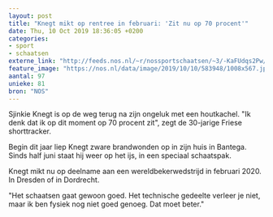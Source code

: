 ```yaml
---
layout: post
title: "Knegt mikt op rentree in februari: 'Zit nu op 70 procent'"
date: Thu, 10 Oct 2019 18:36:05 +0200
categories: 
- sport 
- schaatsen 
externe_link: "http://feeds.nos.nl/~r/nossportschaatsen/~3/-KaFUdqs2Pw/2305562"
feature_image: "https://nos.nl/data/image/2019/10/10/583948/1008x567.jpg"
aantal: 97
unieke: 81
bron: "NOS"
---
```


<p>Sjinkie Knegt is op de weg terug na zijn ongeluk met een houtkachel. "Ik denk dat ik op dit moment op 70 procent zit", zegt de 30-jarige Friese shorttracker.</p>
<p>Begin dit jaar liep Knegt zware brandwonden op in zijn huis in Bantega. Sinds half juni staat hij weer op het ijs, in een speciaal schaatspak.</p>
<p>Knegt mikt nu op deelname aan een wereldbekerwedstrijd in februari 2020. In Dresden of in Dordrecht.</p>
<p>"Het schaatsen gaat gewoon goed. Het technische gedeelte verleer je niet, maar ik ben fysiek nog niet goed genoeg. Dat moet beter."</p><img src="http://feeds.feedburner.com/~r/nossportschaatsen/~4/-KaFUdqs2Pw" height="1" width="1" alt=""/>
